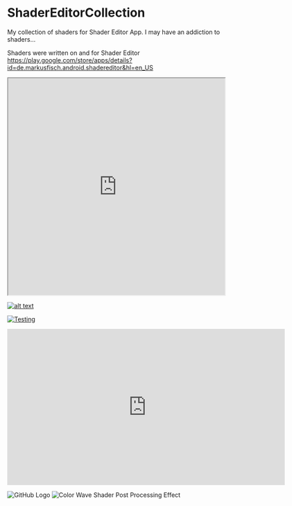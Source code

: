 # ShaderEditorCollection
My collection of shaders for Shader Editor App. I may have an addiction to shaders...

Shaders were written on and for Shader Editor
https://play.google.com/store/apps/details?id=de.markusfisch.android.shadereditor&hl=en_US

<iframe src="https://www.shadertoy.com/embed/4td3Wn" style="height: 500px; width: 500px;"></iframe>

[![alt text](http://example.com/exampl.png)](http://example.com/link "title")

[![Testing](/images/colorwave.png)](https://www.shadertoy.com/view/Wlt3zS "Color wave")

<iframe width="640" height="360" frameborder="0" src="https://www.shadertoy.com/embed/Wlt3zS?gui=true&t=10&paused=true&muted=false" allowfullscreen></iframe>

![GitHub Logo](/images/colorwave.png)
![Color Wave Shader Post Processing Effect](https://www.shadertoy.com/view/Wlt3zS)
